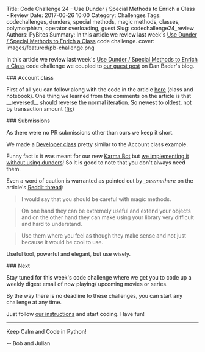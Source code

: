 Title: Code Challenge 24 - Use Dunder / Special Methods to Enrich a Class - Review
Date: 2017-06-26 10:00
Category: Challenges
Tags: codechallenges, dunders, special methods, magic methods, classes, polymorphism, operator overloading, guest
Slug: codechallenge24_review
Authors: PyBites
Summary: In this article we review last week's [Use Dunder / Special Methods to Enrich a Class](http://pybit.es/codechallenge24.html) code challenge. 
cover: images/featured/pb-challenge.png

In this article we review last week's [Use Dunder / Special Methods to Enrich a Class](http://pybit.es/codechallenge24.html) code challenge we coupled to [our guest post](https://dbader.org/blog/python-dunder-methods) on Dan Bader's blog.

### Account class

First of all you can follow along with the code in the article [here](https://github.com/pybites/dunders) (class and notebook). One thing we learned from the comments on the article is that \_\_reversed\_\_ should reverse the normal iteration. So newest to oldest, not by transaction amount ([fix](https://github.com/pybites/dunders/commit/fced4f1f9a22270eb57bf3342289568e5ed7f113))

### Submissions

As there were no PR submissions other than ours we keep it short. 

We made a [Developer class](https://github.com/pybites/challenges/tree/community/24/bbelderbos) pretty similar to the Account class example. 

Funny fact is it was meant for our new [Karma Bot](https://github.com/pybites/karmabot) but [we implementing it without using dunders](https://pybit.es/slack-karma-bot.html)! So it is good to note that you don't always need them. 

Even a word of caution is warranted as pointed out by *\_seemethere*  on the article's [Reddit thread](https://www.reddit.com/r/Python/comments/6ih6cj/enriching_your_python_classes_with_dunder_magic/):

> I would say that you should be careful with magic methods.

> On one hand they can be extremely useful and extend your objects and on the other hand they can make using your library very difficult and hard to understand.

> Use them where you feel as though they make sense and not just because it would be cool to use.

Useful tool, powerful and elegant, but use wisely.

### Next

Stay tuned for this week's code challenge where we get you to code up a weekly digest email of now playing/ upcoming movies or series.

By the way there is no deadline to these challenges, you can start any challenge at any time. 

Just follow [our instructions](https://github.com/pybites/challenges/blob/master/INSTALL.md) and start coding. Have fun!

---

Keep Calm and Code in Python!

-- Bob and Julian
